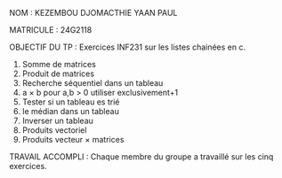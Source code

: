 


NOM : KEZEMBOU DJOMACTHIE YAAN PAUL

MATRICULE : 24G2118

OBJECTIF DU TP : Exercices INF231 sur les listes chainées en c.


1. Somme de matrices
2. Produit de matrices
3. Recherche séquentiel dans un tableau 
4. a × b pour a,b > 0 utiliser exclusivement+1
5. Tester si un tableau es trié 
6. le médian dans un tableau 
7. Inverser un tableau 
8. Produits vectoriel
9. Produits vecteur × matrices 


TRAVAIL ACCOMPLI : Chaque membre du groupe a travaillé sur les cinq exercices.
